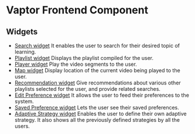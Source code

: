 # Vaptor Frontend Component

## Widgets
  * [Search widget](https://rwth-acis.github.io/Vaptor-Frontend/Vaptor-Frontend-Search/widget.xml) It enables the user to search for their desired topic of learning.
  * [Playlist widget](https://rwth-acis.github.io/Vaptor-Frontend/Vaptor-Frontend-Playlist/widget.xml) Displays the playlist compiled for the user.
  * [Player widget](https://rwth-acis.github.io/Vaptor-Frontend/Vaptor-Frontend-Player/widget.xml) Play the video segments to the user.
  * [Map widget](https://rwth-acis.github.io/Vaptor-Frontend/Vaptor-Frontend-Map/widget.xml) Display location of the current video being played to the user.
  * [Recommendation widget](https://rwth-acis.github.io/Vaptor-Frontend/Vaptor-Frontend-Recommendation/widget.xml) Give recommendations about various other playlists selected for the user, and provide related searches.
  * [Edit Preference widget](https://rwth-acis.github.io/Vaptor-Frontend/Vaptor-Frontend-Preference/widget.xml) It allows the user to feed their preferences to the system.
  * [Saved Preference widget](https://rwth-acis.github.io/Vaptor-Frontend/Vaptor-Frontend-ShowPreference/widget.xml) Lets the user see their saved preferences.
  * [Adaptive Strategy widget](https://rwth-acis.github.io/Vaptor-Frontend/Vaptor-Frontend-Strategies/widget.xml) Enables the user to define their own adaptive strategy. It also shows all the previously defined strategies by all the users.